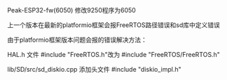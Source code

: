 Peak-ESP32-fw(6050)      修改9250程序为6050

上一个版本在最新的platformio框架会报FreeRTOS路径错误和sd库中定义错误

由于platformio框架版本问题会报的错误解决方法：

HAL.h 文件  \#include "FreeRTOS.h"改为 \#include "FreeRTOS/FreeRTOS.h"

lib/SD/src/sd_diskio.cpp   添加头文件 \#include "diskio_impl.h"